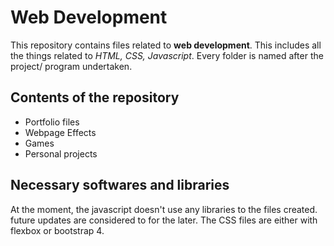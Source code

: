 # Web Development
This repository contains files related to **web development**.
This includes all the things related to _HTML, CSS, Javascript_.
Every folder is named after the project/ program undertaken.

## Contents of the repository
<ul>
  <li>Portfolio files</li>
  <li>Webpage Effects</li>
  <li>Games</li>
  <li>Personal projects</li>
</ul>

## Necessary softwares and libraries
At the moment, the javascript doesn't use any libraries to the files created. future updates are considered to for the later.
The CSS files are either with flexbox or bootstrap 4.
